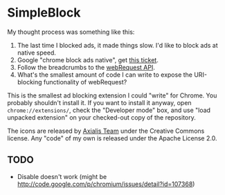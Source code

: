 SimpleBlock
===========

My thought process was something like this:

1. The last time I blocked ads, it made things slow. I'd like to block ads at native speed.
1. Google "chrome block ads native", get [this ticket](http://code.google.com/p/chromium/issues/detail?id=41336).
1. Follow the breadcrumbs to the [webRequest API](http://code.google.com/chrome/extensions/trunk/webRequest.html).
1. What's the smallest amount of code I can write to expose the URI-blocking functionality of webRequest?

This is the smallest ad blocking extension I could "write" for Chrome. You probably shouldn't install it. If you want to install it anyway, open `chrome://extensions/`, check the "Developer mode" box, and use "load unpacked extension" on your checked-out copy of the repository.

The icons are released by [Axialis Team](http://www.axialis.com/free/icons/) under the Creative Commons license. Any "code" of my own is released under the Apache License 2.0.

TODO
----

* Disable doesn't work (might be <http://code.google.com/p/chromium/issues/detail?id=107368>)
